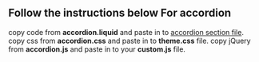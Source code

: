 ## Follow the instructions below For accordion 

copy code from <b>accordion.liquid</b> and paste in to <u>accordion section file</u>.
copy css from <b>accordion.css</b> and paste in to <b>theme.css</b> file.
copy jQuery from <b>accordion.js</b> and paste in to your <b>custom.js</b> file.